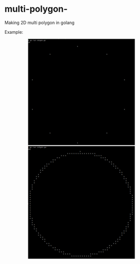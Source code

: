 # multi-polygon-

Making 2D multi polygon in golang

Example:

<p align="center">
  <img src="https://github.com/o-z/multi-polygon-/blob/master/image/polygon.png" width="350" title="hover text">
  <img src="https://github.com/o-z/multi-polygon-/blob/master/image/polygon1.png" width="350" alt="accessibility text">
</p>
